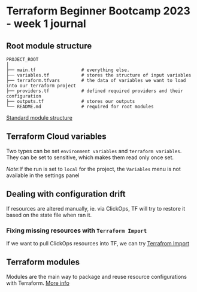 # Terraform Beginner Bootcamp 2023 - week 1 journal

## Root module structure

```
PROJECT_ROOT
│
├── main.tf                 # everything else.
├── variables.tf            # stores the structure of input variables
├── terraform.tfvars        # the data of variables we want to load into our terraform project
├── providers.tf            # defined required providers and their configuration
├── outputs.tf              # stores our outputs
└── README.md               # required for root modules
```

[Standard module structure](https://developer.hashicorp.com/terraform/language/modules/develop/structure)

## Terraform Cloud variables

Two types can be set `environment variables` and `terraform variables`. They can be set to sensitive, which makes them read only once set.

_Note_:If the run is set to `local` for the project, the `Variables` menu is not available in the settings panel

## Dealing with configuration drift

If resources are altered manually, ie. via ClickOps, TF will try to restore it based on the state file when ran it.

### Fixing missing resources with `Terraform Import`

If we want to pull ClickOps resources into TF, we can try [Terrafrom Import](https://developer.hashicorp.com/terraform/cli/import)

## Terraform modules

Modules are the main way to package and reuse resource configurations with Terraform.
[More info](https://developer.hashicorp.com/terraform/language/modules)
